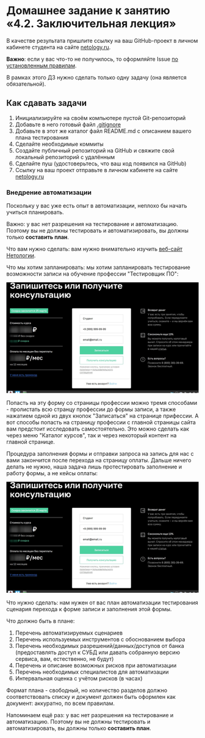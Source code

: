 # Домашнее задание к занятию «4.2. Заключительная лекция»

В качестве результата пришлите ссылку на ваш GitHub-проект в личном кабинете студента на сайте [netology.ru](https://netology.ru).

**Важно**: если у вас что-то не получилось, то оформляйте Issue [по установленным правилам](../report-requirements.md).

В рамках этого ДЗ нужно сделать только одну задачу (она является обязательной).

## Как сдавать задачи

1. Инициализируйте на своём компьютере пустой Git-репозиторий
1. Добавьте в него готовый файл [.gitignore](../.gitignore)
1. Добавьте в этот же каталог файл README.md с описанием вашего плана тестирования
1. Сделайте необходимые коммиты
1. Создайте публичный репозиторий на GitHub и свяжите свой локальный репозиторий с удалённым
1. Сделайте пуш (удостоверьтесь, что ваш код появился на GitHub)
1. Ссылку на ваш проект отправьте в личном кабинете на сайте [netology.ru](https://netology.ru)

### Внедрение автоматизации

Поскольку у вас уже есть опыт в автоматизации, неплохо бы начать учиться планировать.

Важно: у вас нет разрешения на тестирование и автоматизацию. Поэтому вы не должны тестировать и автоматизировать, вы должны только **составить план**.

Что вам нужно сделать: вам нужно внимательно изучить [веб-сайт Нетологии](https://netology.ru).

Что мы хотим запланировать: мы хотим запланировать тестирование возможности записи на обучение профессии "Тестировщик ПО":

![](pictures/1.jpg)

Попасть на эту форму со страницы профессии можно тремя способами - пролистать всю странцу профессии до формы записи, а также нажатием одной из двух кнопок "Записаться" на странице прифессии.
А вот способы попасть на страницу профессии с главной страницы сайта вам предстоит исследовать самостоятельно. Это можно сделать как через меню "Каталог курсов", так и через некоторый контент на главной странице.


Процедура заполнения формы и отправки запроса на запись для нас с вами закончится после перехода на страницу оплаты. Дальше ничего делать не нужно, наша задача лишь протестировать заполнение и работу формы, а не кейсы оплаты:

![](pictures/1.jpg)


Что нужно сделать: нам нужен от вас план автоматизации тестирования сценария перехода к форме записи и заполнения этой формы.

Что должно быть в плане:
1. Перечень автоматизируемых сценариев
1. Перечень используемых инструментов с обоснованием выбора
1. Перечень необходимых разрешений/данных/доступов от банка (предоставлять доступ к СУБД или давать собранную версию сервиса, вам, естественно, не будут)
1. Перечень и описание возможных рисков при автоматизации
1. Перечень необходимых специалистов для автоматизации
1. Интервальная оценка с учётом рисков (в часах)

Формат плана - свободный, но количество разделов должно соответствовать списку и документ должен быть оформлен как документ: аккуратно, по всем правилам.

Напоминаем ещё раз: у вас нет разрешения на тестирование и автоматизацию. Поэтому вы не должны тестировать и автоматизировать, вы должны только **составить план**.
